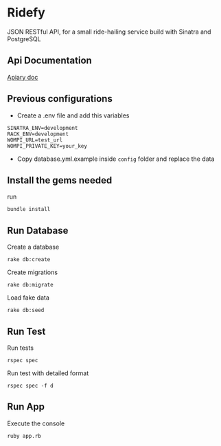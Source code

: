 # Ridefy
JSON RESTful API, for a small ride-hailing service build with Sinatra and PostgreSQL

## Api Documentation

[Apiary doc](https://ridefy.docs.apiary.io/)

## Previous configurations

- Create a .env file and add this variables

```
SINATRA_ENV=development
RACK_ENV=development
WOMPI_URL=test_url
WOMPI_PRIVATE_KEY=your_key
```

- Copy database.yml.example inside `config` folder and replace the data 

## Install the gems needed

run
```
bundle install
```

## Run Database

Create a database

```
rake db:create
```

Create migrations

```
rake db:migrate
```

Load fake data

```
rake db:seed
```

## Run Test

Run tests

```
rspec spec
```

Run test with detailed format

```
rspec spec -f d
```

## Run App

Execute the console 

```
ruby app.rb
```
